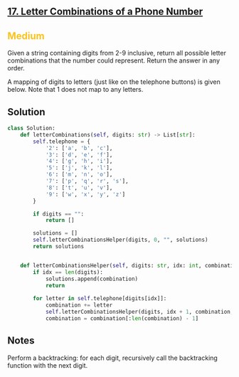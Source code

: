 ## [17. Letter Combinations of a Phone Number](https://leetcode.com/problems/letter-combinations-of-a-phone-number/)

<h2 style="color:#fac31d">Medium</h2>

Given a string containing digits from 2-9 inclusive, return all possible letter combinations that the number could represent. Return the answer in any order.

A mapping of digits to letters (just like on the telephone buttons) is given below. Note that 1 does not map to any letters.

## Solution
```python
class Solution:
    def letterCombinations(self, digits: str) -> List[str]:
        self.telephone = {
            '2': ['a', 'b', 'c'],
            '3': ['d', 'e', 'f'],
            '4': ['g', 'h', 'i'],
            '5': ['j', 'k', 'l'],
            '6': ['m', 'n', 'o'],
            '7': ['p', 'q', 'r', 's'],
            '8': ['t', 'u', 'v'],
            '9': ['w', 'x', 'y', 'z']
        }

        if digits == "":
            return []

        solutions = []
        self.letterCombinationsHelper(digits, 0, "", solutions)
        return solutions


    def letterCombinationsHelper(self, digits: str, idx: int, combination: str, solutions: List[str]) -> None:
        if idx == len(digits):
            solutions.append(combination)
            return
        
        for letter in self.telephone[digits[idx]]:
            combination += letter
            self.letterCombinationsHelper(digits, idx + 1, combination, solutions)
            combination = combination[:len(combination) - 1]

```

## Notes
Perform a backtracking: for each digit, recursively call the backtracking function with the next digit.
